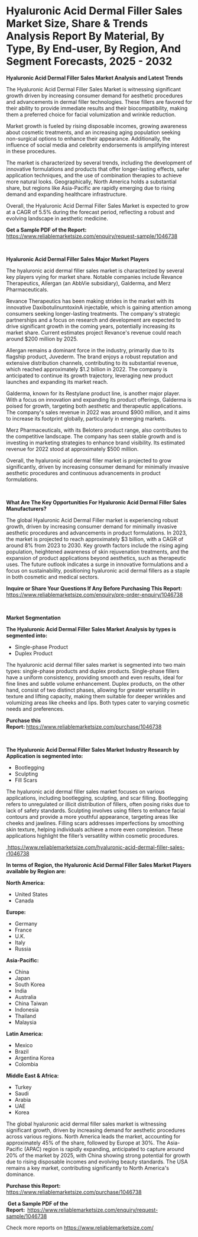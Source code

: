 <p><h1>Hyaluronic Acid Dermal Filler Sales Market Size, Share & Trends Analysis Report By Material, By Type, By End-user, By Region, And Segment Forecasts, 2025 - 2032</h1></p><p><strong>Hyaluronic Acid Dermal Filler Sales Market Analysis and Latest Trends</strong></p>
<p><p>The Hyaluronic Acid Dermal Filler Sales Market is witnessing significant growth driven by increasing consumer demand for aesthetic procedures and advancements in dermal filler technologies. These fillers are favored for their ability to provide immediate results and their biocompatibility, making them a preferred choice for facial volumization and wrinkle reduction. </p><p>Market growth is fueled by rising disposable incomes, growing awareness about cosmetic treatments, and an increasing aging population seeking non-surgical options to enhance their appearance. Additionally, the influence of social media and celebrity endorsements is amplifying interest in these procedures.</p><p>The market is characterized by several trends, including the development of innovative formulations and products that offer longer-lasting effects, safer application techniques, and the use of combination therapies to achieve more natural looks. Geographically, North America holds a substantial share, but regions like Asia-Pacific are rapidly emerging due to rising demand and expanding healthcare infrastructure. </p><p>Overall, the Hyaluronic Acid Dermal Filler Sales Market is expected to grow at a CAGR of 5.5% during the forecast period, reflecting a robust and evolving landscape in aesthetic medicine.</p></p>
<p><strong>Get a Sample PDF of the Report:&nbsp;</strong> <a href="https://www.reliablemarketsize.com/enquiry/request-sample/1046738?utm_campaign=2941&utm_medium=2&utm_source=Github&utm_content=ia&utm_term=22032025&utm_id=hyaluronic-acid-dermal-filler-sales">https://www.reliablemarketsize.com/enquiry/request-sample/1046738</a></p>
<p>&nbsp;</p>
<p><strong>Hyaluronic Acid Dermal Filler Sales Major Market Players</strong></p>
<p><p>The hyaluronic acid dermal filler sales market is characterized by several key players vying for market share. Notable companies include Revance Therapeutics, Allergan (an AbbVie subsidiary), Galderma, and Merz Pharmaceuticals. </p><p>Revance Therapeutics has been making strides in the market with its innovative DaxibotulinumtoxinA injectable, which is gaining attention among consumers seeking longer-lasting treatments. The company's strategic partnerships and a focus on research and development are expected to drive significant growth in the coming years, potentially increasing its market share. Current estimates project Revance's revenue could reach around $200 million by 2025.</p><p>Allergan remains a dominant force in the industry, primarily due to its flagship product, Juvederm. The brand enjoys a robust reputation and extensive distribution channels, contributing to its substantial revenue, which reached approximately $1.2 billion in 2022. The company is anticipated to continue its growth trajectory, leveraging new product launches and expanding its market reach.</p><p>Galderma, known for its Restylane product line, is another major player. With a focus on innovation and expanding its product offerings, Galderma is poised for growth, targeting both aesthetic and therapeutic applications. The company's sales revenue in 2022 was around $900 million, and it aims to increase its footprint globally, particularly in emerging markets.</p><p>Merz Pharmaceuticals, with its Belotero product range, also contributes to the competitive landscape. The company has seen stable growth and is investing in marketing strategies to enhance brand visibility. Its estimated revenue for 2022 stood at approximately $500 million.</p><p>Overall, the hyaluronic acid dermal filler market is projected to grow significantly, driven by increasing consumer demand for minimally invasive aesthetic procedures and continuous advancements in product formulations.</p></p>
<p>&nbsp;</p>
<p><strong>What Are The Key Opportunities For Hyaluronic Acid Dermal Filler Sales Manufacturers?</strong></p>
<p><p>The global Hyaluronic Acid Dermal Filler market is experiencing robust growth, driven by increasing consumer demand for minimally invasive aesthetic procedures and advancements in product formulations. In 2023, the market is projected to reach approximately $3 billion, with a CAGR of around 8% from 2023 to 2030. Key growth factors include the rising aging population, heightened awareness of skin rejuvenation treatments, and the expansion of product applications beyond aesthetics, such as therapeutic uses. The future outlook indicates a surge in innovative formulations and a focus on sustainability, positioning hyaluronic acid dermal fillers as a staple in both cosmetic and medical sectors.</p></p>
<p><strong>Inquire or Share Your Questions If Any Before Purchasing This Report:</strong> <a href="https://www.reliablemarketsize.com/enquiry/pre-order-enquiry/1046738?utm_campaign=2941&utm_medium=2&utm_source=Github&utm_content=ia&utm_term=22032025&utm_id=hyaluronic-acid-dermal-filler-sales">https://www.reliablemarketsize.com/enquiry/pre-order-enquiry/1046738</a></p>
<p>&nbsp;</p>
<p><strong>Market Segmentation</strong></p>
<p><strong>The Hyaluronic Acid Dermal Filler Sales Market Analysis by types is segmented into:</strong></p>
<p><ul><li>Single-phase Product</li><li>Duplex Product</li></ul></p>
<p><p>The hyaluronic acid dermal filler sales market is segmented into two main types: single-phase products and duplex products. Single-phase fillers have a uniform consistency, providing smooth and even results, ideal for fine lines and subtle volume enhancement. Duplex products, on the other hand, consist of two distinct phases, allowing for greater versatility in texture and lifting capacity, making them suitable for deeper wrinkles and volumizing areas like cheeks and lips. Both types cater to varying cosmetic needs and preferences.</p></p>
<p><strong>Purchase this Report:&nbsp;</strong><a href="https://www.reliablemarketsize.com/purchase/1046738?utm_campaign=2941&utm_medium=2&utm_source=Github&utm_content=ia&utm_term=22032025&utm_id=hyaluronic-acid-dermal-filler-sales">https://www.reliablemarketsize.com/purchase/1046738</a></p>
<p>&nbsp;</p>
<p><strong>The Hyaluronic Acid Dermal Filler Sales Market Industry Research by Application is segmented into:</strong></p>
<p><ul><li>Bootlegging</li><li>Sculpting</li><li>Fill Scars</li></ul></p>
<p><p>The hyaluronic acid dermal filler sales market focuses on various applications, including bootlegging, sculpting, and scar filling. Bootlegging refers to unregulated or illicit distribution of fillers, often posing risks due to lack of safety standards. Sculpting involves using fillers to enhance facial contours and provide a more youthful appearance, targeting areas like cheeks and jawlines. Filling scars addresses imperfections by smoothing skin texture, helping individuals achieve a more even complexion. These applications highlight the filler’s versatility within cosmetic procedures.</p></p>
<p><a href="https://www.reliablemarketsize.com/hyaluronic-acid-dermal-filler-sales-r1046738?utm_campaign=2941&utm_medium=2&utm_source=Github&utm_content=ia&utm_term=22032025&utm_id=hyaluronic-acid-dermal-filler-sales">&nbsp;https://www.reliablemarketsize.com/hyaluronic-acid-dermal-filler-sales-r1046738</a></p>
<p><strong>In terms of Region, the Hyaluronic Acid Dermal Filler Sales Market Players available by Region are:</strong></p>
<p>
    <p> <strong> North America: </strong>
        <ul>
            <li>United States</li>
            <li>Canada</li>
        </ul>
        </p> 
    <p> <strong> Europe: </strong>
        <ul>
            <li>Germany</li>
            <li>France</li>
            <li>U.K.</li>
            <li>Italy</li>
            <li>Russia</li>
        </ul>
        </p> 
    <p> <strong> Asia-Pacific: </strong>
        <ul>
            <li>China</li>
            <li>Japan</li>
            <li>South Korea</li>
            <li>India</li>
            <li>Australia</li>
            <li>China Taiwan</li>
            <li>Indonesia</li>
            <li>Thailand</li>
            <li>Malaysia</li>
        </ul>
        </p> 
    <p> <strong> Latin America: </strong>
        <ul>
            <li>Mexico</li>
            <li>Brazil</li>
            <li>Argentina Korea</li>
            <li>Colombia</li>
        </ul>
        </p> 
    <p> <strong> Middle East & Africa: </strong>
        <ul>
            <li>Turkey</li>
            <li>Saudi</li>
            <li>Arabia</li>
            <li>UAE</li>
            <li>Korea</li>
        </ul>
    </p>
    </p>
<p><p>The global hyaluronic acid dermal filler sales market is witnessing significant growth, driven by increasing demand for aesthetic procedures across various regions. North America leads the market, accounting for approximately 45% of the share, followed by Europe at 30%. The Asia-Pacific (APAC) region is rapidly expanding, anticipated to capture around 20% of the market by 2025, with China showing strong potential for growth due to rising disposable incomes and evolving beauty standards. The USA remains a key market, contributing significantly to North America's dominance.</p></p>
<p><strong>Purchase this Report: </strong><a href="https://www.reliablemarketsize.com/purchase/1046738?utm_campaign=2941&utm_medium=2&utm_source=Github&utm_content=ia&utm_term=22032025&utm_id=hyaluronic-acid-dermal-filler-sales">https://www.reliablemarketsize.com/purchase/1046738</a></p>
<p>&nbsp;<strong>Get a Sample PDF of the Report:&nbsp;&nbsp;</strong><a href="https://www.reliablemarketsize.com/enquiry/request-sample/1046738?utm_campaign=2941&utm_medium=2&utm_source=Github&utm_content=ia&utm_term=22032025&utm_id=hyaluronic-acid-dermal-filler-sales">https://www.reliablemarketsize.com/enquiry/request-sample/1046738</a></p>
<p><strong></strong></p>
<p>Check more reports on <a href="https://www.reliablemarketsize.com/?utm_campaign=2941&utm_medium=2&utm_source=Github&utm_content=ia&utm_term=22032025&utm_id=hyaluronic-acid-dermal-filler-sales">https://www.reliablemarketsize.com/</a></p>